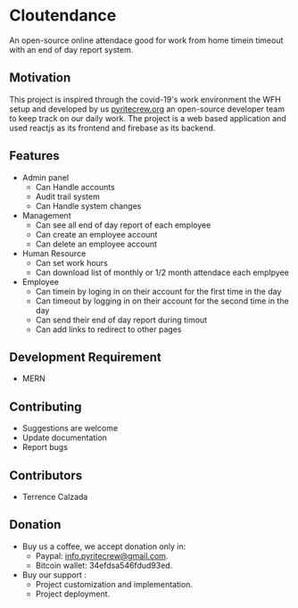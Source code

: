 # Cloutendance
An open-source online attendace good for work from home timein timeout with an end of day report system.

## Motivation
This project is inspired through the covid-19's work environment the WFH setup and developed by us [pyritecrew.org](https:pyritecrew.org) an open-source developer team to keep track on our daily work. The project is a web based application and used reactjs as its frontend and firebase as its backend.

## Features
- Admin panel
    - Can Handle accounts
    - Audit trail system
    - Can Handle system changes
- Management
	- Can see all end of day report of each employee
	- Can create an employee account
    - Can delete an employee account
- Human Resource
	- Can set work hours
    - Can download list of monthly or 1/2 month attendace each emplpyee
- Employee
	- Can timein by loging in on their account for the first time in the day
	- Can timeout by logging in on their account for the second time in the day
	- Can send their end of day report during timout
	- Can add links to redirect to other pages

## Development Requirement
- MERN

## Contributing
- Suggestions are welcome
- Update documentation
- Report bugs

## Contributors
- Terrence Calzada

## Donation
- Buy us a coffee, we accept donation only in:
	- Paypal: info.pyritecrew@gmail.com.
	- Bitcoin wallet: 34efdsa546fdud93ed.
- Buy our support :
	- Project customization and implementation.
	- Project deployment.
